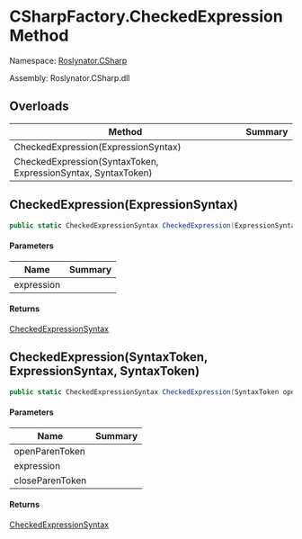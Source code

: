 # CSharpFactory\.CheckedExpression Method

Namespace: [Roslynator.CSharp](../../README.md)

Assembly: Roslynator\.CSharp\.dll

## Overloads

| Method | Summary |
| ------ | ------- |
| CheckedExpression\(ExpressionSyntax\) | |
| CheckedExpression\(SyntaxToken, ExpressionSyntax, SyntaxToken\) | |

## CheckedExpression\(ExpressionSyntax\)

```csharp
public static CheckedExpressionSyntax CheckedExpression(ExpressionSyntax expression)
```

#### Parameters

| Name | Summary |
| ---- | ------- |
| expression | |

#### Returns

[CheckedExpressionSyntax](https://docs.microsoft.com/en-us/dotnet/api/microsoft.codeanalysis.csharp.syntax.checkedexpressionsyntax)


## CheckedExpression\(SyntaxToken, ExpressionSyntax, SyntaxToken\)

```csharp
public static CheckedExpressionSyntax CheckedExpression(SyntaxToken openParenToken, ExpressionSyntax expression, SyntaxToken closeParenToken)
```

#### Parameters

| Name | Summary |
| ---- | ------- |
| openParenToken | |
| expression | |
| closeParenToken | |

#### Returns

[CheckedExpressionSyntax](https://docs.microsoft.com/en-us/dotnet/api/microsoft.codeanalysis.csharp.syntax.checkedexpressionsyntax)


